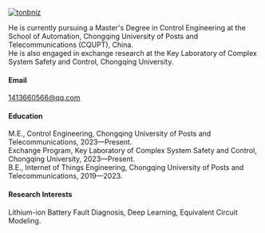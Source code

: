 

[![tonbniz](https://img.shields.io/badge/tonbniz-github-blue?logo=github)](https://github.com/tonbniz)


He is currently pursuing a Master's Degree in Control Engineering at the School of Automation, Chongqing University of Posts and Telecommunications (CQUPT), China.\
He is also engaged in exchange research at the Key Laboratory of Complex System Safety and Control, Chongqing University.

#### Email
1413660566@qq.com

#### Education
M.E., Control Engineering, Chongqing University of Posts and Telecommunications, 2023—Present.\
Exchange Program, Key Laboratory of Complex System Safety and Control, Chongqing University, 2023—Present.\
B.E., Internet of Things Engineering, Chongqing University of Posts and Telecommunications, 2019—2023.

#### Research Interests
Lithium-ion Battery Fault Diagnosis, Deep Learning, Equivalent Circuit Modeling.

